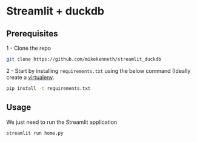 # Streamlit + duckdb 


## Prerequisites

1 - Clone the repo
```bash
git clone https://github.com/mikekenneth/streamlit_duckdb
```

2 - Start by installing `requirements.txt` using the below command (Ideally create a [virtualenv](https://docs.python.org/3/library/venv.html).

```bash
pip install -t requirements.txt
```

## Usage
We just need to run the Streamlit application
```bash
streamlit run home.py
```
